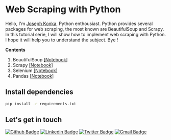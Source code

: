 # Web Scraping with Python
Hello, I'm [Joseph Konka](https://www.linkedin.com/in/joseph-koami-konka/), Python enthousiast. Python provides several packages for web scraping, the most known are BeautifulSoup and Scrapy. In this tutorial serie, I will show how to implement web scraping with Python. I hope it will help you to understand the subject. Bye !

**Contents**
1. BeautifulSoup [[Notebook]](01_beautifulsoup.ipynb)
2. Scrapy [[Notebook]](02_scrapy.ipynb)
3. Selenium [[Notebook]](03_selenium.ipynb)
4. Pandas [[Notebook]](04_pandas.ipynb)

## Install dependencies
```sh
pip install -r requirements.txt
```

## Let's get in touch
[![Github Badge](https://img.shields.io/badge/-Github-000?style=flat-square&logo=Github&logoColor=white&link=https://github.com/joekakone)](https://github.com/joekakone) [![Linkedin Badge](https://img.shields.io/badge/-LinkedIn-blue?style=flat-square&logo=Linkedin&logoColor=white&link=https://www.linkedin.com/in/joseph-koami-konka/)](https://www.linkedin.com/in/joseph-koami-konka/) [![Twitter Badge](https://img.shields.io/badge/-Twitter-blue?style=flat-square&logo=Twitter&logoColor=white&link=https://www.twitter.com/joekakone)](https://www.twitter.com/joekakone) [![Gmail Badge](https://img.shields.io/badge/-Gmail-c14438?style=flat-square&logo=Gmail&logoColor=white&link=mailto:joseph.kakone@gmail.com)](mailto:joseph.kakone@gmail.com)